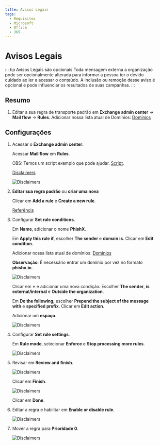 ```yaml
---
title: Avisos Legais
tags:
  - Requisitos
  - Microsoft
  - Office
  - 365
---
```


# Avisos Legais

::: tip Avisos Legais são opcionais
Toda mensagem externa a organização pode ser opcionalmente alterada para informar a pessoa ter o devido cuidado ao ler e acessar o conteúdo. A inclusão ou remoção desse aviso é opcional e pode influenciar os resultados de suas campanhas.
:::

## Resumo

1. Editar a sua regra de transporte padrão em **Exchange admin center** -> **Mail flow** -> **Rules**. Adicionar nossa lista atual de Domínios: [Domínios](../domains.html#separado-por-linhas)

## Configurações

1. Acessar o **Exchange admin center**.

   Acessar **Mail flow** em **Rules**.

   OBS: Temos um script exemplo que pode ajudar. [Script](https://cdn.phishx.io/test/messagewarning.txt).

   [Disclaimers](https://admin.exchange.microsoft.com/#/transportrules)

   ![Disclaimers](https://cdn.phishx.io/phishx-docs/images/microsoft_disclaimers_001.png)

2. **Editar sua regra padrão** ou **criar uma nova**

   Clicar em **Add a rule** e **Create a new rule**.

   [Referência](https://learn.microsoft.com/pt-br/exchange/security-and-compliance/mail-flow-rules/disclaimers-signatures-footers-or-headers#use-the-eac-to-add-a-disclaimer-or-other-email-header-or-footer)

3. Configurar **Set rule conditions**.

   Em **Name**, adicionar o nome **PhishX**.

   Em **Apply this rule if**, escolher **The sender** e **domain is**. Clicar em **Edit condition**.

   Adicionar nossa lista atual de domínios: [Domínios](../domains.html#separado-por-linhas)

   **Observação**: É necessário entrar um domínio por vez no formato **phishx.io**.

   ![Disclaimers](https://cdn.phishx.io/phishx-docs/images/microsoft_disclaimers_005.png)

   Clicar em **+** e adicionar uma nova condição. Escolher **The sender**, **is external/internal** e **Outside the organization**.

   Em **Do the following**, escolher **Prepend the subject of the message with** e **specified prefix**. Clicar em **Edit action**.

   Adicionar um **espaço**.

   ![Disclaimers](https://cdn.phishx.io/phishx-docs/images/microsoft_disclaimers_006.png)

4. Configurar **Set rule settings**.

   Em **Rule mode**, selecionar **Enforce** e **Stop processing more rules**.

   ![Disclaimers](https://cdn.phishx.io/phishx-docs/images/microsoft_disclaimers_007.png)

5. Revisar em **Review and finish**.

   ![Disclaimers](https://cdn.phishx.io/phishx-docs/images/microsoft_disclaimers_008.png)

   Clicar em **Finish**.

   ![Disclaimers](https://cdn.phishx.io/phishx-docs/images/microsoft_disclaimers_009.png)

   Clicar em **Done**.

6. Editar a regra e habilitar em **Enable or disable rule**.

   ![Disclaimers](https://cdn.phishx.io/phishx-docs/images/microsoft_disclaimers_010.png)

7. Mover a regra para **Prioridade 0**.

   ![Disclaimers](https://cdn.phishx.io/phishx-docs/images/microsoft_disclaimers_001.png)
